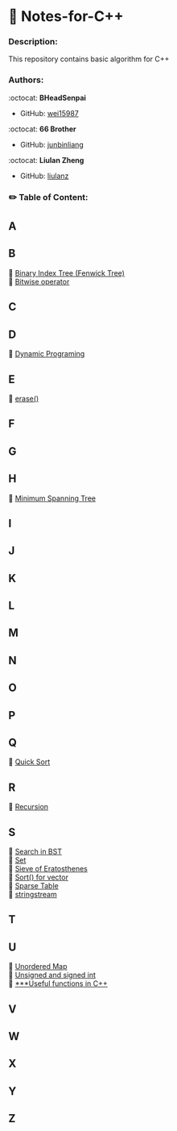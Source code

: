 # :bookmark_tabs: Notes-for-C++

### Description:
This repository contains basic algorithm for C++

### Authors:

:octocat: **BHeadSenpai**
- GitHub: [wei15987](https://github.com/wei15987)

:octocat: **66 Brother**
- GitHub: [junbinliang](https://github.com/junbinliang)

:octocat: **Liulan Zheng**
- GitHub: [liulanz](https://github.com/liulanz)

### :pencil2: Table of Content:
## A
## B
:small_blue_diamond: [Binary Index Tree (Fenwick Tree)](./BIT.md) <br />
:small_blue_diamond: [Bitwise operator](./bitwise.md) <br />
## C
## D
:small_blue_diamond: [Dynamic Programing](./Dynamic_Programing.md) <br />
## E
:small_blue_diamond: [erase()](./erase.md) <br />
## F
## G
## H
:small_blue_diamond: [Minimum Spanning Tree](./MST.md) <br />
## I
## J
## K
## L
## M
## N
## O
## P
## Q
:small_blue_diamond: [Quick Sort](./quick-sort.md) <br />
## R
:small_blue_diamond: [Recursion](./recursion.md) <br />
## S
:small_blue_diamond: [Search in BST](./BST.md) <br />
:small_blue_diamond: [Set](./set.md) <br />
:small_blue_diamond: [Sieve of Eratosthenes](./sieve-of-eratosthenes.md) <br />
:small_blue_diamond: [Sort() for vector](./sort.md) <br />
:small_blue_diamond: [Sparse Table](./sparseTable.md) <br />
:small_blue_diamond: [stringstream](./stringstream.md) <br />
## T
## U
:small_blue_diamond: [Unordered Map](./unordered-map.md) <br />
:small_blue_diamond: [Unsigned and signed int](./unsigned-signed.md) <br />
:small_blue_diamond: [***Useful functions in C++](./useful-functions.md) <br />
## V
## W
## X
## Y
## Z




















